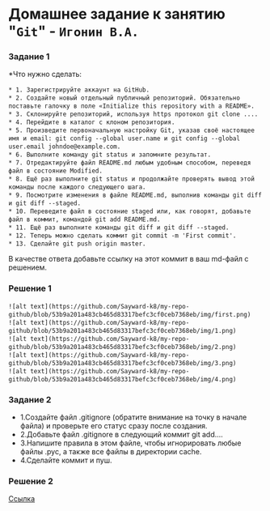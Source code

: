 # Домашнее задание к занятию "`Git`" - `Игонин В.А.`
### Задание 1
*Что нужно сделать:

	* 1. Зарегистрируйте аккаунт на GitHub.
	* 2. Создайте новый отдельный публичный репозиторий. Обязательно поставьте галочку в поле «Initialize this repository with a README».
	* 3. Склонируйте репозиторий, используя https протокол git clone ....
	* 4. Перейдите в каталог с клоном репозитория.
	* 5. Произведите первоначальную настройку Git, указав своё настоящее имя и email: git config --global user.name и git config --global user.email johndoe@example.com.
	* 6. Выполните команду git status и запомните результат.
	* 7. Отредактируйте файл README.md любым удобным способом, переведя файл в состояние Modified.
	* 8. Ещё раз выполните git status и продолжайте проверять вывод этой команды после каждого следующего шага.
	* 9. Посмотрите изменения в файле README.md, выполнив команды git diff и git diff --staged.
	* 10. Переведите файл в состояние staged или, как говорят, добавьте файл в коммит, командой git add README.md.
	* 11. Ещё раз выполните команды git diff и git diff --staged.
	* 12. Теперь можно сделать коммит git commit -m 'First commit'.
	* 13. Сделайте git push origin master.
В качестве ответа добавьте ссылку на этот коммит в ваш md-файл с решением.

### Решение 1

	![alt text](https://github.com/Sayward-k8/my-repo-github/blob/53b9a201a483cb465d83317befc3cf0ceb7368eb/img/first.png)
	![alt text](https://github.com/Sayward-k8/my-repo-github/blob/53b9a201a483cb465d83317befc3cf0ceb7368eb/img/1.png)
	![alt text](https://github.com/Sayward-k8/my-repo-github/blob/53b9a201a483cb465d83317befc3cf0ceb7368eb/img/2.png)
	![alt text](https://github.com/Sayward-k8/my-repo-github/blob/53b9a201a483cb465d83317befc3cf0ceb7368eb/img/3.png)
	![alt text](https://github.com/Sayward-k8/my-repo-github/blob/53b9a201a483cb465d83317befc3cf0ceb7368eb/img/4.png)

### Задание 2

* 1.Создайте файл .gitignore (обратите внимание на точку в начале файла) и проверьте его статус сразу после создания.
* 2.Добавьте файл .gitignore в следующий коммит git add....
* 3.Напишите правила в этом файле, чтобы игнорировать любые файлы .pyc, а также все файлы в директории cache.
* 4.Сделайте коммит и пуш.

### Решение 2

[Ссылка](https://github.com/Sayward-k8/my-repo-github/commit/46386d3d1567a0a5adc1493fe1ba9e5f4eac57dc)

